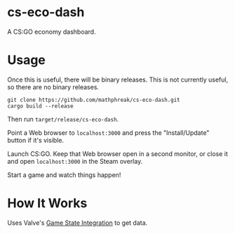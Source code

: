# cs-eco-dash

A CS:GO economy dashboard.

# Usage

Once this is useful, there will be binary releases.
This is not currently useful, so there are no binary releases.

```shell
git clone https://github.com/mathphreak/cs-eco-dash.git
cargo build --release
```

Then run `target/release/cs-eco-dash`.

Point a Web browser to `localhost:3000` and press the "Install/Update" button if
it's visible.

Launch CS:GO. Keep that Web browser open in a second monitor, or close it and open `localhost:3000` in the Steam overlay.

Start a game and watch things happen!

# How It Works

Uses Valve's [Game State Integration][] to get data.

[Game State Integration]: https://developer.valvesoftware.com/wiki/Counter-Strike:_Global_Offensive_Game_State_Integration
